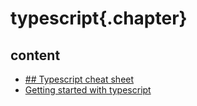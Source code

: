 ﻿
# typescript{.chapter}

## content

- [## Typescript cheat sheet](typescript_cheatsheet.md)
- [Getting started with typescript](getting_started.md)

